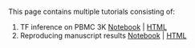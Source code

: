 This page contains multiple tutorials consisting of:
1) TF inference on PBMC 3K   [Notebook](https://github.com/YDaiLab/scRegulate/blob/main/notebooks/tutorial_main.ipynb)  | [HTML](https://github.com/YDaiLab/scRegulate/blob/main/notebooks/tutorial_main.html)
2) Reproducing manuscript results    [Notebook](https://github.com/YDaiLab/scRegulate/blob/main/notebooks/Data_Preparation.ipynb)  | [HTML](https://github.com/YDaiLab/scRegulate/blob/main/notebooks/Data_Preparation.html)
